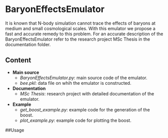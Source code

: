 # BaryonEffectsEmulator
It is known that N-body simulation cannot trace the effects of baryons at medium and small cosmological scales. 
With this emulator we propose a fast and accurate remedy to this problem. 
For an accurate description of the BaryonEffectsEmulator refer to the research project MSc Thesis in the documentation folder.

## Content
- **Main source** 
  * *BaryonEffectsEmulator.py*: main source code of the emulator.
  * *bee.pkl*: data file on whih the emulator is constructed.
- **Documentation**
  * *MSc Thesis*: research project with detailed documentation of the emulator.
- **Example**
  * *get_boost_example.py*: example code for the generation of the boost.
  * *plot_example.py*: example code for plotting the boost.

##Usage
